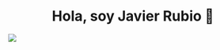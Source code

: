 <div align="center">
<h1 align="center">Hola, soy Javier Rubio 👋</h1>
</div>
<img src="https://i.imgur.com/weNbhGZ.png">
